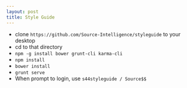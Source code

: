 ```yaml
---
layout: post
title: Style Guide
---
```



* clone `https://github.com/Source-Intelligence/styleguide` to your desktop
* cd to that directory
* `npm -g install bower grunt-cli karma-cli`
* `npm install`
* `bower install`
* `grunt serve`
* When prompt to login, use `s44styleguide / Source$$`


